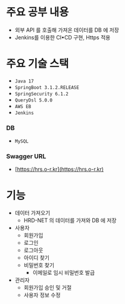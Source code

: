 # 주요 공부 내용
- 외부 API 를 호출해 가져온 데이터를 DB 에 저장
- Jenkins를 이용한 CI•CD 구현, Https 적용

# 주요 기술 스택
- `Java 17`
- `SpringBoot 3.1.2.RELEASE`
- `SpringSecurity 6.1.2`
- `QueryDsl 5.0.0`
- `AWS EB`
- `Jenkins`
### DB
- `MySQL`
### Swagger URL
- [https://hrs.o-r.kr](https://hrs.o-r.kr)

# 기능
- 데이터 가져오기
  - HRD-NET 의 데이터를 가져와 DB 에 저장
- 사용자
  - 회원가입
  - 로그인
  - 로그아웃
  - 아이디 찾기
  - 비밀번호 찾기
    - 이메일로 임시 비밀번호 발급
- 관리자
  - 회원가입 승인 및 거절
  - 사용자 정보 수정
